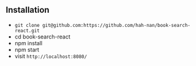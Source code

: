 ## Installation

* `git clone git@github.com:https://github.com/hah-nan/book-search-react.git`
* cd book-search-react
* npm install
* npm start
* visit `http://localhost:8080/`
